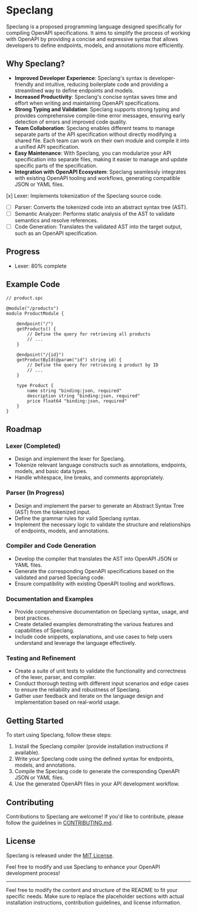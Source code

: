 # Speclang

Speclang is a proposed programming language designed specifically for compiling OpenAPI specifications. It aims to simplify the process of working with OpenAPI by providing a concise and expressive syntax that allows developers to define endpoints, models, and annotations more efficiently.

## Why Speclang?

- **Improved Developer Experience**: Speclang's syntax is developer-friendly and intuitive, reducing boilerplate code and providing a streamlined way to define endpoints and models.
- **Increased Productivity**: Speclang's concise syntax saves time and effort when writing and maintaining OpenAPI specifications.
- **Strong Typing and Validation**: Speclang supports strong typing and provides comprehensive compile-time error messages, ensuring early detection of errors and improved code quality.
- **Team Collaboration**: Speclang enables different teams to manage separate parts of the API specification without directly modifying a shared file. Each team can work on their own module and compile it into a unified API specification.
- **Easy Maintenance**: With Speclang, you can modularize your API specification into separate files, making it easier to manage and update specific parts of the specification.
- **Integration with OpenAPI Ecosystem**: Speclang seamlessly integrates with existing OpenAPI tooling and workflows, generating compatible JSON or YAML files.

[x] Lexer: Implements tokenization of the Speclang source code.
- [ ] Parser: Converts the tokenized code into an abstract syntax tree (AST).
- [ ] Semantic Analyzer: Performs static analysis of the AST to validate semantics and resolve references.
- [ ] Code Generation: Translates the validated AST into the target output, such as an OpenAPI specification.

## Progress

- Lexer: 80% complete

## Example Code

```
// product.spc

@module("/products")
module ProductModule {

    @endpoint("/")
    getProducts() {
        // Define the query for retrieving all products
        // ...
    }

    @endpoint("/{id}")
    getProductById(@param("id") string id) {
        // Define the query for retrieving a product by ID
        // ...
    }

    type Product {
        name string "binding:json, required"
        description string "binding:json, required"
        price float64 "binding:json, required"
    }
}
```

## Roadmap



### Lexer (Completed)

- Design and implement the lexer for Speclang.
- Tokenize relevant language constructs such as annotations, endpoints, models, and basic data types.
- Handle whitespace, line breaks, and comments appropriately.

### Parser (In Progress)

- Design and implement the parser to generate an Abstract Syntax Tree (AST) from the tokenized input.
- Define the grammar rules for valid Speclang syntax.
- Implement the necessary logic to validate the structure and relationships of endpoints, models, and annotations.

### Compiler and Code Generation

- Develop the compiler that translates the AST into OpenAPI JSON or YAML files.
- Generate the corresponding OpenAPI specifications based on the validated and parsed Speclang code.
- Ensure compatibility with existing OpenAPI tooling and workflows.

### Documentation and Examples

- Provide comprehensive documentation on Speclang syntax, usage, and best practices.
- Create detailed examples demonstrating the various features and capabilities of Speclang.
- Include code snippets, explanations, and use cases to help users understand and leverage the language effectively.

### Testing and Refinement

- Create a suite of unit tests to validate the functionality and correctness of the lexer, parser, and compiler.
- Conduct thorough testing with different input scenarios and edge cases to ensure the reliability and robustness of Speclang.
- Gather user feedback and iterate on the language design and implementation based on real-world usage.

## Getting Started

To start using Speclang, follow these steps:

1. Install the Speclang compiler (provide installation instructions if available).
2. Write your Speclang code using the defined syntax for endpoints, models, and annotations.
3. Compile the Speclang code to generate the corresponding OpenAPI JSON or YAML files.
4. Use the generated OpenAPI files in your API development workflow.

## Contributing

Contributions to Speclang are welcome! If you'd like to contribute, please follow the guidelines in [CONTRIBUTING.md](link-to-CONTRIBUTING.md).

## License

Speclang is released under the [MIT License](link-to-license).

Feel free to modify and use Speclang to enhance your OpenAPI development process!

---

Feel free to modify the content and structure of the README to fit your specific needs. Make sure to replace the placeholder sections with actual installation instructions, contribution guidelines, and license information.